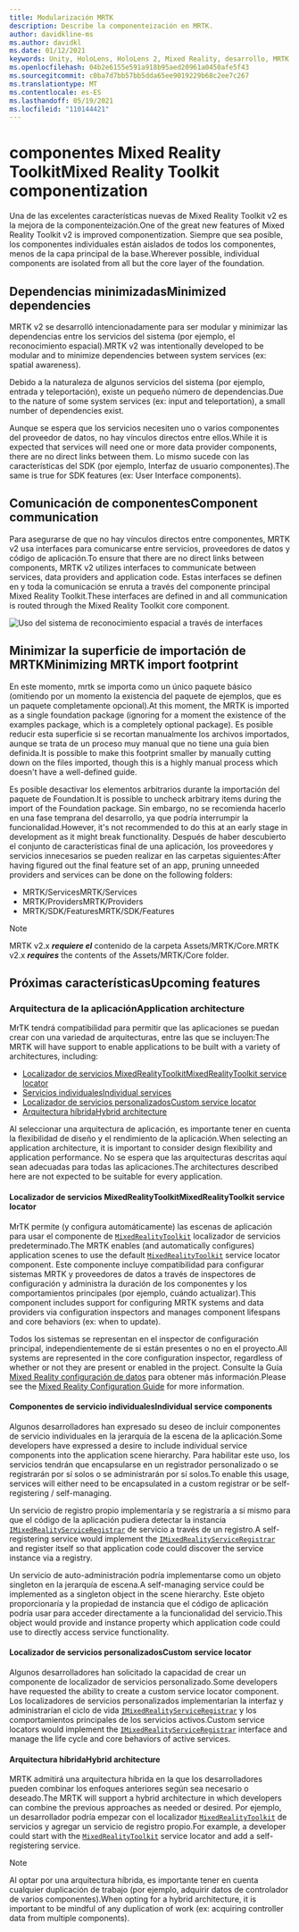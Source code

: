 ```yaml
---
title: Modularización MRTK
description: Describe la componenteización en MRTK.
author: davidkline-ms
ms.author: davidkl
ms.date: 01/12/2021
keywords: Unity, HoloLens, HoloLens 2, Mixed Reality, desarrollo, MRTK
ms.openlocfilehash: 04b2e6155e591a918b95aed20961a0450afe5f43
ms.sourcegitcommit: c0ba7d7bb57bb5dda65ee9019229b68c2ee7c267
ms.translationtype: MT
ms.contentlocale: es-ES
ms.lasthandoff: 05/19/2021
ms.locfileid: "110144421"
---
```

# <a name="mixed-reality-toolkit-componentization"></a><span data-ttu-id="644a8-104">componentes Mixed Reality Toolkit</span><span class="sxs-lookup"><span data-stu-id="644a8-104">Mixed Reality Toolkit componentization</span></span>

<span data-ttu-id="644a8-105">Una de las excelentes características nuevas de Mixed Reality Toolkit v2 es la mejora de la componenteización.</span><span class="sxs-lookup"><span data-stu-id="644a8-105">One of the great new features of Mixed Reality Toolkit v2 is improved componentization.</span></span> <span data-ttu-id="644a8-106">Siempre que sea posible, los componentes individuales están aislados de todos los componentes, menos de la capa principal de la base.</span><span class="sxs-lookup"><span data-stu-id="644a8-106">Wherever possible, individual components are isolated from all but the core layer of the foundation.</span></span>

## <a name="minimized-dependencies"></a><span data-ttu-id="644a8-107">Dependencias minimizadas</span><span class="sxs-lookup"><span data-stu-id="644a8-107">Minimized dependencies</span></span>

<span data-ttu-id="644a8-108">MRTK v2 se desarrolló intencionadamente para ser modular y minimizar las dependencias entre los servicios del sistema (por ejemplo, el reconocimiento espacial).</span><span class="sxs-lookup"><span data-stu-id="644a8-108">MRTK v2 was intentionally developed to be modular and to minimize dependencies between system services (ex: spatial awareness).</span></span>

<span data-ttu-id="644a8-109">Debido a la naturaleza de algunos servicios del sistema (por ejemplo, entrada y teleportación), existe un pequeño número de dependencias.</span><span class="sxs-lookup"><span data-stu-id="644a8-109">Due to the nature of some system services (ex: input and teleportation), a small number of dependencies exist.</span></span>

<span data-ttu-id="644a8-110">Aunque se espera que los servicios necesiten uno o varios componentes del proveedor de datos, no hay vínculos directos entre ellos.</span><span class="sxs-lookup"><span data-stu-id="644a8-110">While it is expected that services will need one or more data provider components, there are no direct links between them.</span></span> <span data-ttu-id="644a8-111">Lo mismo sucede con las características del SDK (por ejemplo, Interfaz de usuario componentes).</span><span class="sxs-lookup"><span data-stu-id="644a8-111">The same is true for SDK features (ex: User Interface components).</span></span>

## <a name="component-communication"></a><span data-ttu-id="644a8-112">Comunicación de componentes</span><span class="sxs-lookup"><span data-stu-id="644a8-112">Component communication</span></span>

<span data-ttu-id="644a8-113">Para asegurarse de que no hay vínculos directos entre componentes, MRTK v2 usa interfaces para comunicarse entre servicios, proveedores de datos y código de aplicación.</span><span class="sxs-lookup"><span data-stu-id="644a8-113">To ensure that there are no direct links between components, MRTK v2 utilizes interfaces to communicate between services, data providers and application code.</span></span> <span data-ttu-id="644a8-114">Estas interfaces se definen en y toda la comunicación se enruta a través del componente principal Mixed Reality Toolkit.</span><span class="sxs-lookup"><span data-stu-id="644a8-114">These interfaces are defined in and all communication is routed through the Mixed Reality Toolkit core component.</span></span>

![Uso del sistema de reconocimiento espacial a través de interfaces](../features/images/packaging/AccessingViaInterfaces.png)

## <a name="minimizing-mrtk-import-footprint"></a><span data-ttu-id="644a8-116">Minimizar la superficie de importación de MRTK</span><span class="sxs-lookup"><span data-stu-id="644a8-116">Minimizing MRTK import footprint</span></span>

<span data-ttu-id="644a8-117">En este momento, mrtk se importa como un único paquete básico (omitiendo por un momento la existencia del paquete de ejemplos, que es un paquete completamente opcional).</span><span class="sxs-lookup"><span data-stu-id="644a8-117">At this moment, the MRTK is imported as a single foundation package (ignoring for a moment the existence of the examples package, which is a completely optional package).</span></span> <span data-ttu-id="644a8-118">Es posible reducir esta superficie si se recortan manualmente los archivos importados, aunque se trata de un proceso muy manual que no tiene una guía bien definida.</span><span class="sxs-lookup"><span data-stu-id="644a8-118">It is possible to make this footprint smaller by manually cutting down on the files imported, though this is a highly manual process which doesn't have a well-defined guide.</span></span>

<span data-ttu-id="644a8-119">Es posible desactivar los elementos arbitrarios durante la importación del paquete de Foundation.</span><span class="sxs-lookup"><span data-stu-id="644a8-119">It is possible to uncheck arbitrary items during the import of the Foundation package.</span></span> <span data-ttu-id="644a8-120">Sin embargo, no se recomienda hacerlo en una fase temprana del desarrollo, ya que podría interrumpir la funcionalidad.</span><span class="sxs-lookup"><span data-stu-id="644a8-120">However, it's not recommended to do this at an early stage in development as it might break functionality.</span></span> <span data-ttu-id="644a8-121">Después de haber descubierto el conjunto de características final de una aplicación, los proveedores y servicios innecesarios se pueden realizar en las carpetas siguientes:</span><span class="sxs-lookup"><span data-stu-id="644a8-121">After having figured out the final feature set of an app, pruning unneeded providers and services can be done on the following folders:</span></span>

- <span data-ttu-id="644a8-122">MRTK/Services</span><span class="sxs-lookup"><span data-stu-id="644a8-122">MRTK/Services</span></span>
- <span data-ttu-id="644a8-123">MRTK/Providers</span><span class="sxs-lookup"><span data-stu-id="644a8-123">MRTK/Providers</span></span>
- <span data-ttu-id="644a8-124">MRTK/SDK/Features</span><span class="sxs-lookup"><span data-stu-id="644a8-124">MRTK/SDK/Features</span></span>

> [!NOTE]
> <span data-ttu-id="644a8-125">MRTK v2.x **_requiere el_** contenido de la carpeta Assets/MRTK/Core.</span><span class="sxs-lookup"><span data-stu-id="644a8-125">MRTK v2.x **_requires_** the contents of the Assets/MRTK/Core folder.</span></span>

## <a name="upcoming-features"></a><span data-ttu-id="644a8-126">Próximas características</span><span class="sxs-lookup"><span data-stu-id="644a8-126">Upcoming features</span></span>

### <a name="application-architecture"></a><span data-ttu-id="644a8-127">Arquitectura de la aplicación</span><span class="sxs-lookup"><span data-stu-id="644a8-127">Application architecture</span></span>

<span data-ttu-id="644a8-128">MrTK tendrá compatibilidad para permitir que las aplicaciones se puedan crear con una variedad de arquitecturas, entre las que se incluyen:</span><span class="sxs-lookup"><span data-stu-id="644a8-128">The MRTK will have support to enable applications to be built with a variety of architectures, including:</span></span>

- [<span data-ttu-id="644a8-129">Localizador de servicios MixedRealityToolkit</span><span class="sxs-lookup"><span data-stu-id="644a8-129">MixedRealityToolkit service locator</span></span>](#mixedrealitytoolkit-service-locator)
- [<span data-ttu-id="644a8-130">Servicios individuales</span><span class="sxs-lookup"><span data-stu-id="644a8-130">Individual services</span></span>](#individual-service-components)
- [<span data-ttu-id="644a8-131">Localizador de servicios personalizados</span><span class="sxs-lookup"><span data-stu-id="644a8-131">Custom service locator</span></span>](#custom-service-locator)
- [<span data-ttu-id="644a8-132">Arquitectura híbrida</span><span class="sxs-lookup"><span data-stu-id="644a8-132">Hybrid architecture</span></span>](#hybrid-architecture)

<span data-ttu-id="644a8-133">Al seleccionar una arquitectura de aplicación, es importante tener en cuenta la flexibilidad de diseño y el rendimiento de la aplicación.</span><span class="sxs-lookup"><span data-stu-id="644a8-133">When selecting an application architecture, it is important to consider design flexibility and application performance.</span></span> <span data-ttu-id="644a8-134">No se espera que las arquitecturas descritas aquí sean adecuadas para todas las aplicaciones.</span><span class="sxs-lookup"><span data-stu-id="644a8-134">The architectures described here are not expected to be suitable for every application.</span></span>

#### <a name="mixedrealitytoolkit-service-locator"></a><span data-ttu-id="644a8-135">Localizador de servicios MixedRealityToolkit</span><span class="sxs-lookup"><span data-stu-id="644a8-135">MixedRealityToolkit service locator</span></span>

<span data-ttu-id="644a8-136">MrTK permite (y configura automáticamente) las escenas de aplicación para usar el componente de [`MixedRealityToolkit`](xref:Microsoft.MixedReality.Toolkit.MixedRealityToolkit) localizador de servicios predeterminado.</span><span class="sxs-lookup"><span data-stu-id="644a8-136">The MRTK enables (and automatically configures) application scenes to use the default [`MixedRealityToolkit`](xref:Microsoft.MixedReality.Toolkit.MixedRealityToolkit) service locator component.</span></span> <span data-ttu-id="644a8-137">Este componente incluye compatibilidad para configurar sistemas MRTK y proveedores de datos a través de inspectores de configuración y administra la duración de los componentes y los comportamientos principales (por ejemplo, cuándo actualizar).</span><span class="sxs-lookup"><span data-stu-id="644a8-137">This component includes support for configuring MRTK systems and data providers via configuration inspectors and manages component lifespans and core behaviors (ex: when to update).</span></span>

<span data-ttu-id="644a8-138">Todos los sistemas se representan en el inspector de configuración principal, independientemente de si están presentes o no en el proyecto.</span><span class="sxs-lookup"><span data-stu-id="644a8-138">All systems are represented in the core configuration inspector, regardless of whether or not they are present or enabled in the project.</span></span> <span data-ttu-id="644a8-139">Consulte la Guía [Mixed Reality configuración de datos](../configuration/mixed-reality-configuration-guide.md) para obtener más información.</span><span class="sxs-lookup"><span data-stu-id="644a8-139">Please see the [Mixed Reality Configuration Guide](../configuration/mixed-reality-configuration-guide.md) for more information.</span></span>

#### <a name="individual-service-components"></a><span data-ttu-id="644a8-140">Componentes de servicio individuales</span><span class="sxs-lookup"><span data-stu-id="644a8-140">Individual service components</span></span>

<span data-ttu-id="644a8-141">Algunos desarrolladores han expresado su deseo de incluir componentes de servicio individuales en la jerarquía de la escena de la aplicación.</span><span class="sxs-lookup"><span data-stu-id="644a8-141">Some developers have expressed a desire to include individual service components into the application scene hierarchy.</span></span> <span data-ttu-id="644a8-142">Para habilitar este uso, los servicios tendrán que encapsularse en un registrador personalizado o se registrarán por sí solos o se administrarán por sí solos.</span><span class="sxs-lookup"><span data-stu-id="644a8-142">To enable this usage, services will either need to be encapsulated in a custom registrar or be self-registering / self-managing.</span></span>

<span data-ttu-id="644a8-143">Un servicio de registro propio implementaría y se registraría a sí mismo para que el código de la aplicación pudiera detectar la instancia [`IMixedRealityServiceRegistrar`](xref:Microsoft.MixedReality.Toolkit.IMixedRealityServiceRegistrar) de servicio a través de un registro.</span><span class="sxs-lookup"><span data-stu-id="644a8-143">A self-registering service would implement the [`IMixedRealityServiceRegistrar`](xref:Microsoft.MixedReality.Toolkit.IMixedRealityServiceRegistrar) and register itself so that application code could discover the service instance via a registry.</span></span>

<span data-ttu-id="644a8-144">Un servicio de auto-administración podría implementarse como un objeto singleton en la jerarquía de escena.</span><span class="sxs-lookup"><span data-stu-id="644a8-144">A self-managing service could be implemented as a singleton object in the scene hierarchy.</span></span> <span data-ttu-id="644a8-145">Este objeto proporcionaría y la propiedad de instancia que el código de aplicación podría usar para acceder directamente a la funcionalidad del servicio.</span><span class="sxs-lookup"><span data-stu-id="644a8-145">This object would provide and instance property which application code could use to directly access service functionality.</span></span>

#### <a name="custom-service-locator"></a><span data-ttu-id="644a8-146">Localizador de servicios personalizados</span><span class="sxs-lookup"><span data-stu-id="644a8-146">Custom service locator</span></span>

<span data-ttu-id="644a8-147">Algunos desarrolladores han solicitado la capacidad de crear un componente de localizador de servicios personalizado.</span><span class="sxs-lookup"><span data-stu-id="644a8-147">Some developers have requested the ability to create a custom service locator component.</span></span> <span data-ttu-id="644a8-148">Los localizadores de servicios personalizados implementarían la interfaz y administrarían el ciclo de vida [`IMixedRealityServiceRegistrar`](xref:Microsoft.MixedReality.Toolkit.IMixedRealityServiceRegistrar) y los comportamientos principales de los servicios activos.</span><span class="sxs-lookup"><span data-stu-id="644a8-148">Custom service locators would implement the [`IMixedRealityServiceRegistrar`](xref:Microsoft.MixedReality.Toolkit.IMixedRealityServiceRegistrar) interface and manage the life cycle and core behaviors of active services.</span></span>

#### <a name="hybrid-architecture"></a><span data-ttu-id="644a8-149">Arquitectura híbrida</span><span class="sxs-lookup"><span data-stu-id="644a8-149">Hybrid architecture</span></span>

<span data-ttu-id="644a8-150">MRTK admitirá una arquitectura híbrida en la que los desarrolladores pueden combinar los enfoques anteriores según sea necesario o deseado.</span><span class="sxs-lookup"><span data-stu-id="644a8-150">The MRTK will support a hybrid architecture in which developers can combine the previous approaches as needed or desired.</span></span> <span data-ttu-id="644a8-151">Por ejemplo, un desarrollador podría empezar con el localizador [`MixedRealityToolkit`](xref:Microsoft.MixedReality.Toolkit.MixedRealityToolkit) de servicios y agregar un servicio de registro propio.</span><span class="sxs-lookup"><span data-stu-id="644a8-151">For example, a developer could start with the [`MixedRealityToolkit`](xref:Microsoft.MixedReality.Toolkit.MixedRealityToolkit) service locator and add a self-registering service.</span></span>

> [!NOTE]
> <span data-ttu-id="644a8-152">Al optar por una arquitectura híbrida, es importante tener en cuenta cualquier duplicación de trabajo (por ejemplo, adquirir datos de controlador de varios componentes).</span><span class="sxs-lookup"><span data-stu-id="644a8-152">When opting for a hybrid architecture, it is important to be mindful of any duplication of work (ex: acquiring controller data from multiple components).</span></span>
